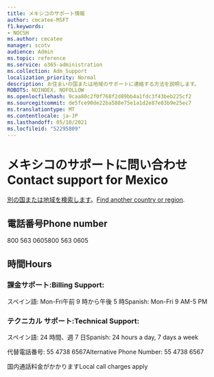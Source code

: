 ```yaml
---
title: メキシコのサポート情報
author: cmcatee-MSFT
f1.keywords:
- NOCSH
ms.author: cmcatee
manager: scotv
audience: Admin
ms.topic: reference
ms.service: o365-administration
ms.collection: Adm_Support
localization_priority: Normal
description: お住まいの国または地域のサポートに連絡する方法を説明します。
ROBOTS: NOINDEX, NOFOLLOW
ms.openlocfilehash: 9caa80c2f0f768f2d89bb4a1fdc3f43beb225cf2
ms.sourcegitcommit: de5fce90de22ba588e75e1a1d2e87e03b9e25ec7
ms.translationtype: MT
ms.contentlocale: ja-JP
ms.lasthandoff: 05/10/2021
ms.locfileid: "52295809"
---
```

# <a name="contact-support-for-mexico"></a><span data-ttu-id="75a2f-103">メキシコのサポートに問い合わせ</span><span class="sxs-lookup"><span data-stu-id="75a2f-103">Contact support for Mexico</span></span>

<span data-ttu-id="75a2f-104">[別の国または地域を検索します](../../business-video/get-help-support.md)。</span><span class="sxs-lookup"><span data-stu-id="75a2f-104">[Find another country or region](../../business-video/get-help-support.md).</span></span>

## <a name="phone-number"></a><span data-ttu-id="75a2f-105">電話番号</span><span class="sxs-lookup"><span data-stu-id="75a2f-105">Phone number</span></span>

<span data-ttu-id="75a2f-106">800 563 0605</span><span class="sxs-lookup"><span data-stu-id="75a2f-106">800 563 0605</span></span>

## <a name="hours"></a><span data-ttu-id="75a2f-107">時間</span><span class="sxs-lookup"><span data-stu-id="75a2f-107">Hours</span></span>

### <a name="billing-support"></a><span data-ttu-id="75a2f-108">課金サポート:</span><span class="sxs-lookup"><span data-stu-id="75a2f-108">Billing Support:</span></span>

<span data-ttu-id="75a2f-109">スペイン語: Mon-Fri午前 9 時から午後 5 時</span><span class="sxs-lookup"><span data-stu-id="75a2f-109">Spanish: Mon-Fri 9 AM-5 PM</span></span>

### <a name="technical-support"></a><span data-ttu-id="75a2f-110">テクニカル サポート:</span><span class="sxs-lookup"><span data-stu-id="75a2f-110">Technical Support:</span></span>

<span data-ttu-id="75a2f-111">スペイン語: 24 時間、週 7 日</span><span class="sxs-lookup"><span data-stu-id="75a2f-111">Spanish: 24 hours a day, 7 days a week</span></span>

<span data-ttu-id="75a2f-112">代替電話番号: 55 4738 6567</span><span class="sxs-lookup"><span data-stu-id="75a2f-112">Alternative Phone Number: 55 4738 6567</span></span>

<span data-ttu-id="75a2f-113">国内通話料金がかかります</span><span class="sxs-lookup"><span data-stu-id="75a2f-113">Local call charges apply</span></span>